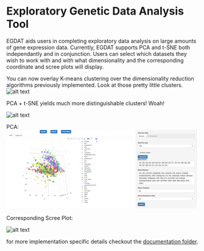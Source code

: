 # Exploratory Genetic Data Analysis Tool
EGDAT aids users in completing exploratory data analysis on large amounts of gene expression data. Currently, EGDAT supports PCA and t-SNE both independantly and in conjunction. Users can select which datasets they wish to work with and with what dimensionality and the corresponding coordinate and scree plots will display.

You can now overlay K-means clustering over the dimensionality reduction algorithms previously implemented. Look at those pretty little clusters.
![alt text](https://github.com/vawilson/Exploratory-Genetic-Data-Analysis-Tool/blob/master/pics/Screenshot%202017-06-30%2015.32.34.png)

PCA + t-SNE yields much more distinguishable clusters! Woah!

![alt text](https://github.com/vawilson/Exploratory-Genetic-Data-Analysis-Tool/blob/master/pics/tsneresults.png)

PCA:
![alt text](https://github.com/vawilson/EDAT/blob/master/pics/Screenshot%202017-06-21%2010.22.35.png)

Corresponding Scree Plot:

![alt text](https://github.com/vawilson/Exploratory-Genetic-Data-Analysis-Tool/blob/master/pics/screeplot.png)

for more implementation specific details checkout the [documentation folder](docs/).
